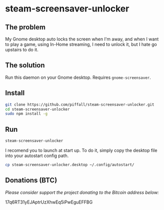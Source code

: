 # steam-screensaver-unlocker

## The problem

My Gnome desktop auto locks the screen when I'm away, and when I want to play a game,
 using In-Home streaming, I need to unlock it, but I hate go upstairs to do it.

## The solution

Run this daemon on your Gnome desktop. Requires `gnome-screensaver`.

## Install

```bash
git clone https://github.com/piffall/steam-screensaver-unlocker.git
cd steam-screensaver-unlocker
sudo npm install -g
```

## Run

```bash
steam-screensaver-unlocker
```

I recomend you to launch at start up. To do it, simply copy the desktop file
into your autostart config path.

```bash
cp steam-screensaver-unlocker.desktop ~/.config/autostart/
```


## Donations (BTC)
*Please consider support the project donating to the Bitcoin address below:*

17q6RT31yEJAptrUzXhwEq5iPwEguEFFBG
